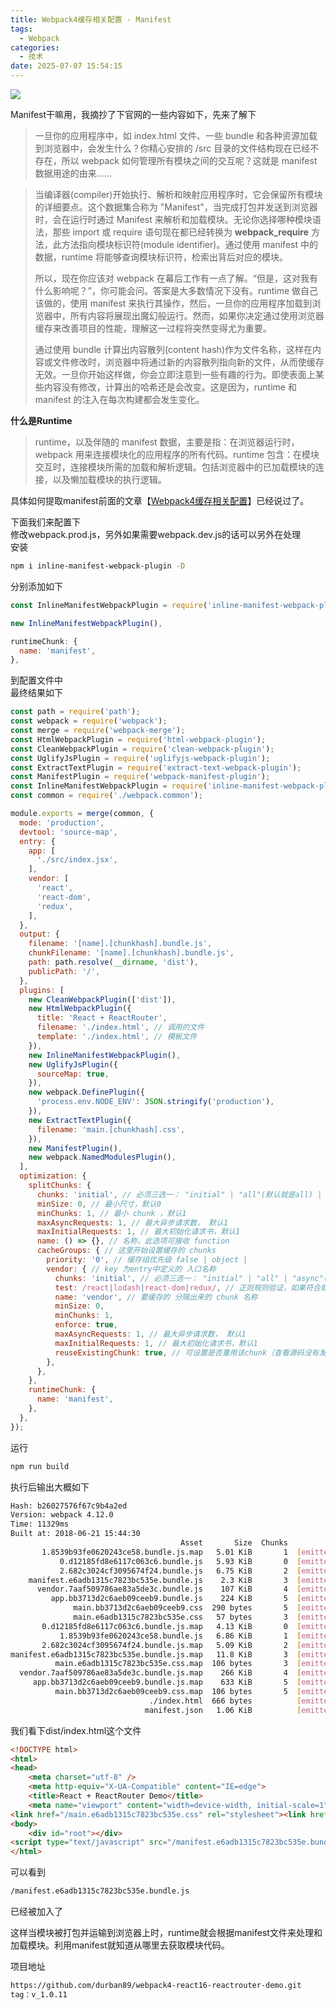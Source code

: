 ```yaml
---
title: Webpack4缓存相关配置 - Manifest
tags:
  - Webpack
categories:
  - 技术
date: 2025-07-07 15:54:15
---
```


![](https://res.cloudinary.com/dy5dvcuc1/image/upload/v1529593673/gowhich/16080123387372.jpg)

Manifest干嘛用，我摘抄了下官网的一些内容如下，先来了解下

> 一旦你的应用程序中，如 index.html 文件、一些 bundle 和各种资源加载到浏览器中，会发生什么？你精心安排的 /src 目录的文件结构现在已经不存在，所以 webpack 如何管理所有模块之间的交互呢？这就是 manifest 数据用途的由来……

> 当编译器(compiler)开始执行、解析和映射应用程序时，它会保留所有模块的详细要点。这个数据集合称为 "Manifest"，当完成打包并发送到浏览器时，会在运行时通过 Manifest 来解析和加载模块。无论你选择哪种模块语法，那些 import 或 require 语句现在都已经转换为 __webpack_require__ 方法，此方法指向模块标识符(module identifier)。通过使用 manifest 中的数据，runtime 将能够查询模块标识符，检索出背后对应的模块。
>
> 所以，现在你应该对 webpack 在幕后工作有一点了解。“但是，这对我有什么影响呢？”，你可能会问。答案是大多数情况下没有。runtime 做自己该做的，使用 manifest 来执行其操作，然后，一旦你的应用程序加载到浏览器中，所有内容将展现出魔幻般运行。然而，如果你决定通过使用浏览器缓存来改善项目的性能，理解这一过程将突然变得尤为重要。
>
> 通过使用 bundle 计算出内容散列(content hash)作为文件名称，这样在内容或文件修改时，浏览器中将通过新的内容散列指向新的文件，从而使缓存无效。一旦你开始这样做，你会立即注意到一些有趣的行为。即使表面上某些内容没有修改，计算出的哈希还是会改变。这是因为，runtime 和 manifest 的注入在每次构建都会发生变化。

**什么是Runtime**

> runtime，以及伴随的 manifest 数据，主要是指：在浏览器运行时，webpack 用来连接模块化的应用程序的所有代码。runtime 包含：在模块交互时，连接模块所需的加载和解析逻辑。包括浏览器中的已加载模块的连接，以及懒加载模块的执行逻辑。

具体如何提取manifest前面的文章【[Webpack4缓存相关配置](https://www.gowhich.com/blog/836)】已经说过了。

下面我们来配置下  
修改webpack.prod.js，另外如果需要webpack.dev.js的话可以另外在处理  
安装

```bash
npm i inline-manifest-webpack-plugin -D
```

分别添加如下

```js
const InlineManifestWebpackPlugin = require('inline-manifest-webpack-plugin');

new InlineManifestWebpackPlugin(),

runtimeChunk: {
  name: 'manifest',
},
```

到配置文件中  
最终结果如下

```js
const path = require('path');
const webpack = require('webpack');
const merge = require('webpack-merge');
const HtmlWebpackPlugin = require('html-webpack-plugin');
const CleanWebpackPlugin = require('clean-webpack-plugin');
const UglifyJsPlugin = require('uglifyjs-webpack-plugin');
const ExtractTextPlugin = require('extract-text-webpack-plugin');
const ManifestPlugin = require('webpack-manifest-plugin');
const InlineManifestWebpackPlugin = require('inline-manifest-webpack-plugin');
const common = require('./webpack.common');

module.exports = merge(common, {
  mode: 'production',
  devtool: 'source-map',
  entry: {
    app: [
      './src/index.jsx',
    ],
    vendor: [
      'react',
      'react-dom',
      'redux',
    ],
  },
  output: {
    filename: '[name].[chunkhash].bundle.js',
    chunkFilename: '[name].[chunkhash].bundle.js',
    path: path.resolve(__dirname, 'dist'),
    publicPath: '/',
  },
  plugins: [
    new CleanWebpackPlugin(['dist']),
    new HtmlWebpackPlugin({
      title: 'React + ReactRouter',
      filename: './index.html', // 调用的文件
      template: './index.html', // 模板文件
    }),
    new InlineManifestWebpackPlugin(),
    new UglifyJsPlugin({
      sourceMap: true,
    }),
    new webpack.DefinePlugin({
      'process.env.NODE_ENV': JSON.stringify('production'),
    }),
    new ExtractTextPlugin({
      filename: 'main.[chunkhash].css',
    }),
    new ManifestPlugin(),
    new webpack.NamedModulesPlugin(),
  ],
  optimization: {
    splitChunks: {
      chunks: 'initial', // 必须三选一： "initial" | "all"(默认就是all) | "async"
      minSize: 0, // 最小尺寸，默认0
      minChunks: 1, // 最小 chunk ，默认1
      maxAsyncRequests: 1, // 最大异步请求数， 默认1
      maxInitialRequests: 1, // 最大初始化请求书，默认1
      name: () => {}, // 名称，此选项可接收 function
      cacheGroups: { // 这里开始设置缓存的 chunks
        priority: '0', // 缓存组优先级 false | object |
        vendor: { // key 为entry中定义的 入口名称
          chunks: 'initial', // 必须三选一： "initial" | "all" | "async"(默认就是异步)
          test: /react|lodash|react-dom|redux/, // 正则规则验证，如果符合就提取 chunk
          name: 'vendor', // 要缓存的 分隔出来的 chunk 名称
          minSize: 0,
          minChunks: 1,
          enforce: true,
          maxAsyncRequests: 1, // 最大异步请求数， 默认1
          maxInitialRequests: 1, // 最大初始化请求书，默认1
          reuseExistingChunk: true, // 可设置是否重用该chunk（查看源码没有发现默认值）
        },
      },
    },
    runtimeChunk: {
      name: 'manifest',
    },
  },
});
```

运行

```bash
npm run build
```

执行后输出大概如下

```bash
Hash: b26027576f67c9b4a2ed
Version: webpack 4.12.0
Time: 11329ms
Built at: 2018-06-21 15:44:30
                                      Asset       Size  Chunks             Chunk Names
       1.8539b93fe0620243ce58.bundle.js.map   5.01 KiB       1  [emitted]
           0.d12185fd8e6117c063c6.bundle.js   5.93 KiB       0  [emitted]
           2.682c3024cf3095674f24.bundle.js   6.75 KiB       2  [emitted]
    manifest.e6adb1315c7823bc535e.bundle.js    2.3 KiB       3  [emitted]  manifest
      vendor.7aaf509786ae83a5de3c.bundle.js    107 KiB       4  [emitted]  vendor
         app.bb3713d2c6aeb09ceeb9.bundle.js    224 KiB       5  [emitted]  app
              main.bb3713d2c6aeb09ceeb9.css  290 bytes       5  [emitted]  app
              main.e6adb1315c7823bc535e.css   57 bytes       3  [emitted]  manifest
       0.d12185fd8e6117c063c6.bundle.js.map   4.13 KiB       0  [emitted]
           1.8539b93fe0620243ce58.bundle.js   6.86 KiB       1  [emitted]
       2.682c3024cf3095674f24.bundle.js.map   5.09 KiB       2  [emitted]
manifest.e6adb1315c7823bc535e.bundle.js.map   11.8 KiB       3  [emitted]  manifest
          main.e6adb1315c7823bc535e.css.map  106 bytes       3  [emitted]  manifest
  vendor.7aaf509786ae83a5de3c.bundle.js.map    266 KiB       4  [emitted]  vendor
     app.bb3713d2c6aeb09ceeb9.bundle.js.map    633 KiB       5  [emitted]  app
          main.bb3713d2c6aeb09ceeb9.css.map  106 bytes       5  [emitted]  app
                               ./index.html  666 bytes          [emitted]
                              manifest.json   1.06 KiB          [emitted]
```

我们看下dist/index.html这个文件

```html
<!DOCTYPE html>
<html>
<head>
    <meta charset="utf-8" />
    <meta http-equiv="X-UA-Compatible" content="IE=edge">
    <title>React + ReactRouter Demo</title>
    <meta name="viewport" content="width=device-width, initial-scale=1">
<link href="/main.e6adb1315c7823bc535e.css" rel="stylesheet"><link href="/main.bb3713d2c6aeb09ceeb9.css" rel="stylesheet"></head>
<body>
    <div id="root"></div>
<script type="text/javascript" src="/manifest.e6adb1315c7823bc535e.bundle.js"></script><script type="text/javascript" src="/app.bb3713d2c6aeb09ceeb9.bundle.js"></script><script type="text/javascript" src="/vendor.7aaf509786ae83a5de3c.bundle.js"></script></body>
</html>
```

可以看到

```bash
/manifest.e6adb1315c7823bc535e.bundle.js
```

已经被加入了

这样当模块被打包并运输到浏览器上时，runtime就会根据manifest文件来处理和加载模块。利用manifest就知道从哪里去获取模块代码。

项目地址

```bash
https://github.com/durban89/webpack4-react16-reactrouter-demo.git
tag：v_1.0.11
```
